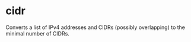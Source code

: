 # cidr
Converts a list of IPv4 addresses and CIDRs (possibly overlapping) to the minimal number of CIDRs.
